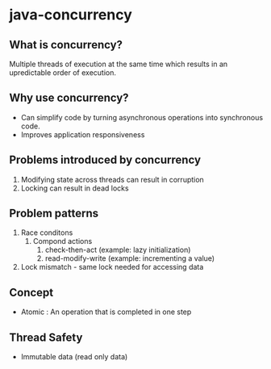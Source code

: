 # java-concurrency

## What is concurrency?

Multiple threads of execution at the same time which results in an upredictable order of execution.

## Why use concurrency?

- Can simplify code by turning asynchronous operations into synchronous code.
- Improves application responsiveness

## Problems introduced by concurrency

1. Modifying state across threads can result in corruption
2. Locking can result in dead locks

## Problem patterns

1. Race conditons
   1. Compond actions
      1. check-then-act (example: lazy initialization)
      2. read-modify-write (example: incrementing a value)
2. Lock mismatch - same lock needed for accessing data
      
## Concept

- Atomic : An operation that is completed in one step

## Thread Safety

- Immutable data (read only data)

